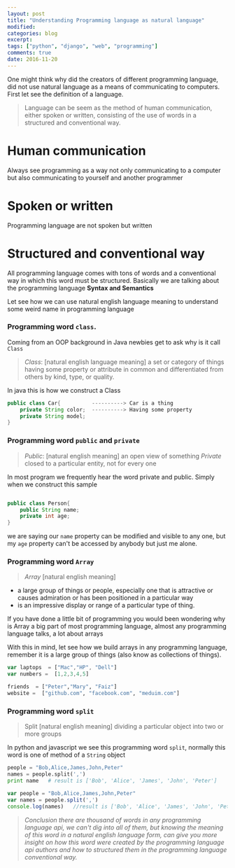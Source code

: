 ```yaml
---
layout: post
title: "Understanding Programming language as natural language"
modified:
categories: blog
excerpt:
tags: ["python", "django", "web", "programming"]
comments: true
date: 2016-11-20
---
```



One might think why did the creators of different programming language, did not use
natural language as a means of communicating to computers.
First let see the definition of a language.

> Language can be seem as the method of human communication, either spoken or written, consisting of the
use of words in a structured and conventional way.


# Human communication
Always see programming as a way not only communicating to a computer
but also communicating to yourself and another programmer


# Spoken or written
Programming language are not spoken but written

# Structured and conventional way
All programming language comes with tons of  words and a conventional way in which  this
word must be structured. Basically we are talking about the programming language
**Syntax and  Semantics**



Let see how we can use natural english language meaning to understand 
some weird name in programming language

### Programming word `class`.
Coming from an OOP background in Java newbies get to ask why is it call `Class`


> *Class*: [natural english language meaning]
    a set or category of things having some property or attribute in common and
    differentiated from others by kind, type, or quality.

In java this is how we construct a Class 

``` java
public class Car{          ----------> Car is a thing
    private String color;  ----------> Having some property
    private String model;
}
```
### Programming word `public` and `private`

> *Public*: [natural english meaning]
  an open view of something 
  *Private*  closed to a particular entity, not for every one

In most program we frequently hear the word private and public. 
Simply when we construct this sample

```java

public class Person{
    public String name;
    private int age;
}
```
we are saying our `name` property can be modified and visible to any one,
but my `age` property can't be accessed by anybody but just me alone.


### Programming word `Array`
> *Array* [natural english meaning]
 - a large group of things or people, especially one that is attractive or causes admiration or has been positioned in a particular way
 - is an impressive display or range of a particular type of thing.

If you have done a little bit of programming you would been wondering why is Array
a big part of most programming language, almost any programming language talks, a lot
about arrays 

With this in mind, let see how we build arrays in any programming language, remember it is a large
group of things (also know as collections of things).

```javascript
var laptops  = ["Mac","HP", "Dell"]
var numbers =  [1,2,3,4,5]
```

```python
friends  = ["Peter","Mary", "Faiz"]
website =  ["github.com", "facebook.com", "meduim.com"]
```

### Programming word `split`
> Split [natural english meaning] dividing a particular object into two or more groups 

In python and javascript we see this programming word `split`, normally this word is one of
method of a `String` object

```python
people = "Bob,Alice,James,John,Peter"
names = people.split(',')
print name   # result is ['Bob', 'Alice', 'James', 'John', 'Peter'] 
``` 

```javascript
var people = "Bob,Alice,James,John,Peter"
var names = people.split(',')
console.log(names)   //result is ['Bob', 'Alice', 'James', 'John', 'Peter'] 
``` 

> *Conclusion there are thousand of words in any programming language api, we can't dig into all of them, but 
knowing the meaning of this word in a natural english language form, can give you more
insight on how this word were created by the programming language api authors and how to structured 
them in the programming language conventional way.*